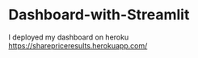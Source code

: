 # Dashboard-with-Streamlit

I deployed my dashboard on heroku 
https://sharepriceresults.herokuapp.com/
